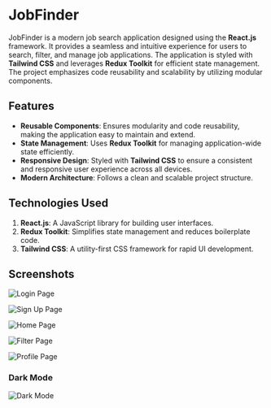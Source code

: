 # JobFinder

JobFinder is a modern job search application designed using the **React.js** framework. It provides a seamless and intuitive experience for users to search, filter, and manage job applications. The application is styled with **Tailwind CSS** and leverages **Redux Toolkit** for efficient state management. The project emphasizes code reusability and scalability by utilizing modular components.


## Features

- **Reusable Components**: Ensures modularity and code reusability, making the application easy to maintain and extend.
- **State Management**: Uses **Redux Toolkit** for managing application-wide state efficiently.
- **Responsive Design**: Styled with **Tailwind CSS** to ensure a consistent and responsive user experience across all devices.
- **Modern Architecture**: Follows a clean and scalable project structure.


## Technologies Used

1. **React.js**: A JavaScript library for building user interfaces.
2. **Redux Toolkit**: Simplifies state management and reduces boilerplate code.
3. **Tailwind CSS**: A utility-first CSS framework for rapid UI development.


## Screenshots

![Login Page](https://res.cloudinary.com/dciyhg0ue/image/upload/v1735387946/gitImage/jxftisrvzzb5cfv0ai43.png)

![Sign Up Page](https://res.cloudinary.com/dciyhg0ue/image/upload/v1735387945/gitImage/x8tqcy88wuljmkcreme1.png)

![Home Page](https://res.cloudinary.com/dciyhg0ue/image/upload/v1735387945/gitImage/ucrv6tpi5ikdabqpxuqz.png)

![Filter Page](https://res.cloudinary.com/dciyhg0ue/image/upload/v1735387945/gitImage/m2qiziutfc89ptx2vyth.png)

![Profile Page](https://res.cloudinary.com/dciyhg0ue/image/upload/v1735387945/gitImage/flaa5s2xuverj9btqdar.png)

### Dark Mode

![Dark Mode](https://res.cloudinary.com/dciyhg0ue/image/upload/v1735387945/gitImage/enislxlyodedyxv9wx2s.png)


